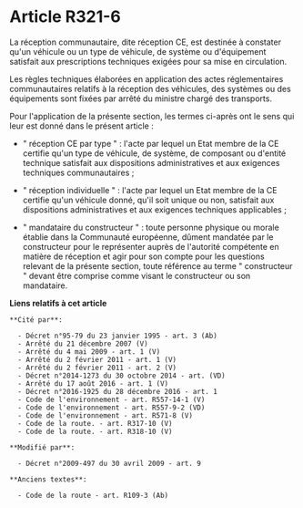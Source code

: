 # Article R321-6

La réception communautaire, dite réception CE, est destinée à constater qu'un véhicule ou un  type de véhicule, de système ou
d'équipement satisfait aux prescriptions techniques exigées pour sa mise en circulation.

Les règles techniques élaborées en application des actes réglementaires communautaires  relatifs  à la réception des
véhicules, des systèmes ou des équipements sont fixées par arrêté du ministre chargé des transports.

Pour l'application de la présente section, les termes ci-après ont le sens qui leur est donné dans le présent article : 

- " réception CE par type " : l'acte par lequel un Etat membre de la CE certifie qu'un type de véhicule, de système, de
composant ou d'entité technique satisfait aux dispositions administratives et aux exigences techniques communautaires ; 

- " réception individuelle " : l'acte par lequel un Etat membre de la CE certifie qu'un véhicule donné, qu'il soit unique ou
non, satisfait aux dispositions administratives et aux exigences techniques applicables ; 

- " mandataire du constructeur " : toute personne physique ou morale établie dans la Communauté européenne, dûment mandatée
par le constructeur pour le représenter auprès de l'autorité compétente en matière de réception et agir pour son compte pour
les questions relevant de la présente section, toute référence au terme " constructeur " devant être comprise comme visant le
constructeur ou son mandataire.

**Liens relatifs à cet article**

	**Cité par**:

	  - Décret n°95-79 du 23 janvier 1995 - art. 3 (Ab)
	  - Arrêté du 21 décembre 2007 (V)
	  - Arrêté du 4 mai 2009 - art. 1 (V)
	  - Arrêté du 2 février 2011 - art. 1 (V)
	  - Arrêté du 2 février 2011 - art. 2 (V)
	  - Décret n°2014-1273 du 30 octobre 2014 - art. (VD)
	  - Arrêté du 17 août 2016 - art. 1 (V)
	  - Décret n°2016-1925 du 28 décembre 2016 - art. 1
	  - Code de l'environnement - art. R557-14-1 (V)
	  - Code de l'environnement - art. R557-9-2 (VD)
	  - Code de l'environnement - art. R571-8 (V)
	  - Code de la route. - art. R317-10 (V)
	  - Code de la route. - art. R318-10 (V)

	**Modifié par**:

	  - Décret n°2009-497 du 30 avril 2009 - art. 9

	**Anciens textes**:

	  - Code de la route - art. R109-3 (Ab)
